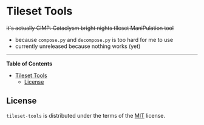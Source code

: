 # Tileset Tools

~~it's actually CIMP: Cataclysm bright nights tIleset ManiPulation tool~~


- because `compose.py` and `decompose.py` is too hard for me to use
- currently unreleased because nothing works (yet)

<!-- [![PyPI - Version](https://img.shields.io/pypi/v/tileset-tools.svg)](https://pypi.org/project/tileset-tools)
[![PyPI - Python Version](https://img.shields.io/pypi/pyversions/tileset-tools.svg)](https://pypi.org/project/tileset-tools) -->

---

**Table of Contents**

- [Tileset Tools](#tileset-tools)
  - [License](#license)

<!-- ## Installation

```console
pip install tileset-tools
``` -->

## License

`tileset-tools` is distributed under the terms of the [MIT](https://spdx.org/licenses/MIT.html) license.
